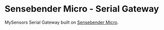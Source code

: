 # Sensebender Micro - Serial Gateway

MySensors Serial Gateway built on [Sensebender Micro](https://www.openhardware.io/view/1).
